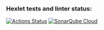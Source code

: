 ### Hexlet tests and linter status:
[![Actions Status](https://github.com/LamiIIIa/frontend-project-46/actions/workflows/hexlet-check.yml/badge.svg)](https://github.com/LamiIIIa/frontend-project-46/actions)
[![SonarQube Cloud](https://sonarcloud.io/images/project_badges/sonarcloud-light.svg)](https://sonarcloud.io/summary/new_code?id=LamiIIIa_frontend-project-46)
